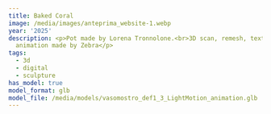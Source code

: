 ```yaml
---
title: Baked Coral
image: /media/images/anteprima_website-1.webp
year: '2025'
description: <p>Pot made by Lorena Tronnolone.<br>3D scan, remesh, texturing e
  animation made by Zebra</p>
tags:
  - 3d
  - digital
  - sculpture
has_model: true
model_format: glb
model_file: /media/models/vasomostro_def1_3_LightMotion_animation.glb
---
```

